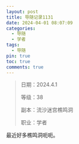 ```yaml
---
layout: post
title: 导随记录1131
date: 2024-04-01 08:07:09
categories:
  - 导随
  - 学者
tags:
  - 导随
pin: true
toc: true
comments: true
---
```

> 日期：2024.4.1
>
> 等级：38
>
> 副本：流沙迷宫樵鸣洞
>
> 职业：学者

最近好多樵鸣洞呃呃。